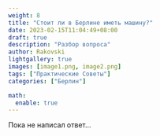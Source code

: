 ```yaml
---
weight: 8
title: "Стоит ли в Берлине иметь машину?"
date: 2023-02-15T11:04:49+08:00
draft: true
description: "Разбор вопроса"
author: Rakovski
lightgallery: true
images: [image1.png, image2.png]
tags: ["Практические Советы"]
categories: ["Берлин"]

math:
  enable: true
---
```

Пока не написал ответ...